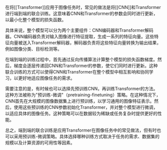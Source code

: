 在将[[Transformer]]应用于图像任务时，常见的做法是将[[CNN]]和Transformer进行端到端的联合训练。这意味着CNN和Transformer的参数会同时进行更新，以最小化整个模型的损失函数。

具体来说，整个模型可以分为两个主要组件：CNN编码器和Transformer解码器。CNN编码器负责对输入图像进行特征提取，生成一系列的特征向量。这些特征向量被送入Transformer解码器，解码器负责将这些特征向量转换为输出结果，例如图像分类、目标检测等。

在端到端的训练过程中，首先通过反向传播算法计算整个模型的损失函数梯度。然后，梯度会逐层传递回CNN和Transformer的参数，使它们同时进行更新。这种联合训练的方式可以使得CNN和Transformer在整个模型中相互影响和协同学习，以更好地适应图像任务的需求。

需要注意的是，有时候也可以选择先预训练CNN，再训练Transformer的方法。这种方法被称为"预训练-微调"（pretraining-finetuning）策略。在这种情况下，CNN首先在大规模的图像数据集上进行预训练，以学习通用的图像特征表示。然后，使用这些预训练的CNN参数初始化Transformer，并对整个模型进行微调，以适应具体的图像任务。这种策略可以在数据较为稀缺或任务复杂时提供更好的性能。

总之，端到端的联合训练是应用Transformer在图像任务中的常见做法，但有时也可以采用预训练-微调策略。具体选择哪种训练方式取决于任务的需求、数据集的规模以及计算资源的可用性等因素。